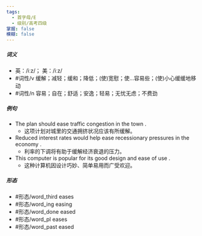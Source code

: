 ```yaml
---
tags:
  - 首字母/E
  - 级别/高考四级
掌握: false
模糊: false
---
```

##### 词义
- 英：/iːz/； 美：/iːz/
- #词性/v  缓解；减轻；缓和；降低；(使)宽慰；使…容易些；(使)小心缓缓地移动
- #词性/n  容易；自在；舒适；安逸；轻易；无忧无虑；不费劲
##### 例句
- The plan should ease traffic congestion in the town .
	- 这项计划对城里的交通拥挤状况应该有所缓解。
- Reduced interest rates would help ease recessionary pressures in the economy .
	- 利率的下调将有助于缓解经济衰退的压力。
- This computer is popular for its good design and ease of use .
	- 这种计算机因设计巧妙、简单易用而广受欢迎。
##### 形态
- #形态/word_third eases
- #形态/word_ing easing
- #形态/word_done eased
- #形态/word_pl eases
- #形态/word_past eased
